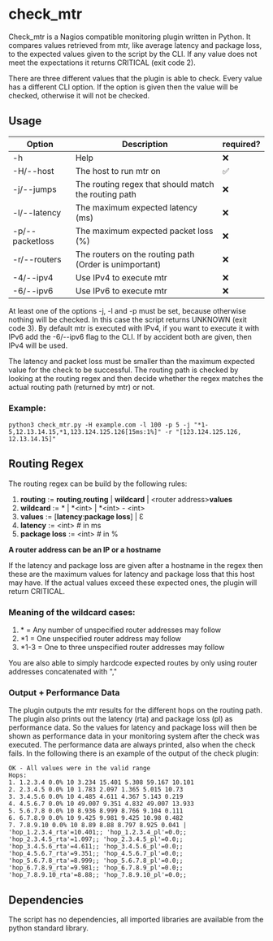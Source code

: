 # check_mtr

Check_mtr is a Nagios compatible monitoring plugin written in Python. It compares values retrieved from mtr, 
like average latency and package loss, to the expected values given to the script by the CLI. If any value does not meet the
expectations it returns CRITICAL (exit code 2).

There are three different values that the plugin is able to check. Every value has a different CLI option. If the option
is given then the value will be checked, otherwise it will not be checked.

## Usage

|                          Option                                 |         Description                                     |      required?              |            
|-----------------------------------------------------------------|---------------------------------------------------------|-----------------------------|
| -h                                                              | Help                                                    | ❌                          |
| -H/--host <host>                                                | The host to run mtr on                                  | ✅                          |
| -j/--jumps <routing regex>                                      | The routing regex that should match the routing path    | ❌                          |
| -l/--latency <latency>                                          | The maximum expected latency (ms)                       | ❌                          |
| -p/--packetloss <packet loss>                                   | The maximum expected packet loss (%)                    | ❌                          |
| -r/--routers                                                    | The routers on the routing path (Order is unimportant)  | ❌                          |
| -4/--ipv4                                                       | Use IPv4 to execute mtr                                 | ❌                          |
| -6/--ipv6                                                       | Use IPv6 to execute mtr                                 | ❌                          |


At least one of the options -j, -l and -p must be set, because otherwise nothing will be checked.
In this case the script returns UNKNOWN (exit code 3).
By default mtr is executed with IPv4, if you want to execute it with IPv6 add the -6/--ipv6 flag to the CLI.
If by accident both are given, then IPv4 will be used.

The latency and packet loss must be smaller than the maximum expected value for the check to be successful.
The routing path is checked by looking at the routing regex and then decide whether the regex matches the actual
routing path (returned by mtr) or not.

### Example:
```shell
python3 check_mtr.py -H example.com -l 100 -p 5 -j "*1-5,12.13.14.15,*1,123.124.125.126[15ms:1%]" -r "[123.124.125.126, 12.13.14.15]"
```

## Routing Regex
The routing regex can be build by the following rules: 

1. **routing** := **routing**,**routing** | **wildcard** | \<router address\>**values**
2. **wildcard** := * | *\<int\> | *\<int\> - \<int\>
3. **values** := [**latency**:**package loss**] | Ɛ
3. **latency** := \<int\> # in ms
4. **package loss** := \<int\> # in %

**A router address can be an IP or a hostname**

If the latency and package loss are given after a hostname in the regex then these are the maximum values
for latency and package loss that this host may have. If the actual values exceed these expected ones,
the plugin will return CRITICAL.

### Meaning of the wildcard cases:
1. \* = Any number of unspecified router addresses may follow
2. \*1 = One unspecified router address may follow
3. \*1-3 = One to three unspecified router addresses may follow

You are also able to simply hardcode expected routes by only using router addresses concatenated
with ","

### Output + Performance Data
The plugin outputs the mtr results for the different hops on the routing path.
The plugin also prints out the latency (rta) and package loss (pl) as performance data.
So the values for latency and package loss will then be shown as performance data in your monitoring system 
after the check was executed.
The performance data are always printed, also when the check fails.
In the following there is an example of the output of the check plugin:

```shell
OK - All values were in the valid range
Hops:
1. 1.2.3.4 0.0% 10 3.234 15.401 5.308 59.167 10.101
2. 2.3.4.5 0.0% 10 1.783 2.097 1.365 5.015 10.73
3. 3.4.5.6 0.0% 10 4.485 4.611 4.367 5.143 0.219
4. 4.5.6.7 0.0% 10 49.007 9.351 4.832 49.007 13.933
5. 5.6.7.8 0.0% 10 8.936 8.999 8.766 9.104 0.111
6. 6.7.8.9 0.0% 10 9.425 9.981 9.425 10.98 0.482
7. 7.8.9.10 0.0% 10 8.89 8.88 8.797 8.925 0.041 | 'hop_1.2.3.4_rta'=10.401;; 'hop_1.2.3.4_pl'=0.0;; 'hop_2.3.4.5_rta'=1.097;; 'hop_2.3.4.5_pl'=0.0;; 'hop_3.4.5.6_rta'=4.611;; 'hop_3.4.5.6_pl'=0.0;; 'hop_4.5.6.7_rta'=9.351;; 'hop_4.5.6.7_pl'=0.0;; 'hop_5.6.7.8_rta'=8.999;; 'hop_5.6.7.8_pl'=0.0;; 'hop_6.7.8.9_rta'=9.981;; 'hop_6.7.8.9_pl'=0.0;; 'hop_7.8.9.10_rta'=8.88;; 'hop_7.8.9.10_pl'=0.0;;
```


## Dependencies
The script has no dependencies, all imported libraries are available from the python
standard library.
